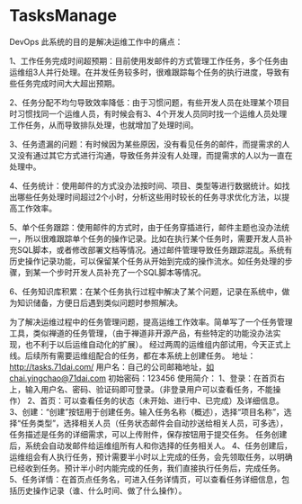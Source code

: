 # TasksManage
DevOps
此系统的目的是解决运维工作中的痛点：

1、工作任务完成时间超预期：目前使用发邮件的方式管理工作任务，多个任务由运维组3人并行处理。在并发任务较多时，很难跟踪每个任务的执行进度，导致有些任务完成时间大大超出预期。

2、任务分配不均匀导致效率降低：由于习惯问题，有些开发人员在处理某个项目时习惯找同一个运维人员，有时候会有3、4个开发人员同时找一个运维人员处理工作任务，从而导致排队处理，也就增加了处理时间。

3、任务遗漏的问题：有时候因为某些原因，没有看见任务的邮件，而提需求的人又没有通过其它方式进行沟通，导致任务并没有人处理，而提需求的人以为一直在处理中。

4、任务统计：使用邮件的方式没办法按时间、项目、类型等进行数据统计。如找出哪些任务处理时间超过2个小时，分析这些用时较长的任务寻求优化方法，以提高工作效率。

5、单个任务跟踪：使用邮件的方式时，由于任务穿插进行，邮件主题也没办法统一，所以很难跟踪单个任务的操作记录。比如在执行某个任务时，需要开发人员补充SQL脚本，或者修改部署文档等情况。通过邮件管理导致任务跟踪混乱。系统有历史操作记录功能，可以保留某个任务从开始到完成的操作流水。如任务处理的步骤，到某一个步时开发人员补充了一个SQL脚本等情况。

6、任务知识库积累：在某个任务执行过程中解决了某个问题，记录在系统中，做为知识储备，方便日后遇到类似问题时参照解决。


为了解决运维过程中的任务管理问题，提高运维工作效率。简单写了一个任务管理工具，类似禅道的任务管理，（由于禅道非开源产品，有些特定的功能没办法实现，也不利于以后运维自动化的扩展）。
经过两周的运维组内部试用，今天正式上线。后续所有需要运维组配合的任务，都在本系统上创建任务。
地址：http://tasks.71dai.com/ 
        用户名：自己的公司邮箱地址，如chai.yingchao@71dai.com
        初始密码：123456
使用简介：
        1、登录：在首页右上，输入用户名、密码、验证码即可登录。（非登录用户可以查看任务，不能操作）
        2、首页：可以查看任务的状态（未开始、进行中、已完成）及详细信息。
        3、创建：“创建”按钮用于创建任务。输入任务名称（概述），选择“项目名称”，选择“任务类型”，选择相关人员（任务状态邮件会自动抄送给相关人员，可多选），任务描述是任务的详细需求，可以上传附件，保存按钮用于提交任务。
                        任务创建后，系统会自动发邮件给运维组所有人和你选择的任务相关人。
        4、任务创建后，运维组会有人执行任务，预计需要半小时以上完成的任务，会先领取任务，以明确已经收到任务。预计半小时内能完成的任务，我们直接执行任务后，完成任务。
        5、任务详情：在首页点任务名，可进入任务详情页，可以查看任务详细信息，包括历史操作记录（谁、什么时间、做了什么操作）。
